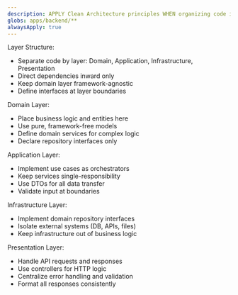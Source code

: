 ```yaml
---
description: APPLY Clean Architecture principles WHEN organizing code in backend
globs: apps/backend/**
alwaysApply: true
---
```


Layer Structure:

- Separate code by layer: Domain, Application, Infrastructure, Presentation
- Direct dependencies inward only
- Keep domain layer framework-agnostic
- Define interfaces at layer boundaries

Domain Layer:

- Place business logic and entities here
- Use pure, framework-free models
- Define domain services for complex logic
- Declare repository interfaces only

Application Layer:

- Implement use cases as orchestrators
- Keep services single-responsibility
- Use DTOs for all data transfer
- Validate input at boundaries

Infrastructure Layer:

- Implement domain repository interfaces
- Isolate external systems (DB, APIs, files)
- Keep infrastructure out of business logic

Presentation Layer:

- Handle API requests and responses
- Use controllers for HTTP logic
- Centralize error handling and validation
- Format all responses consistently
